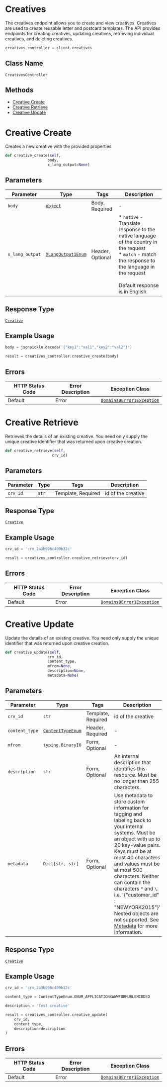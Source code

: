 # Creatives

The creatives endpoint allows you to create and view creatives. Creatives are used to create
reusable letter and postcard templates. The API provides endpoints for creating creatives, updating creatives,
retrieving individual creatives, and deleting creatives.

```python
creatives_controller = client.creatives
```

## Class Name

`CreativesController`

## Methods

* [Creative Create](../../doc/controllers/creatives.md#creative-create)
* [Creative Retrieve](../../doc/controllers/creatives.md#creative-retrieve)
* [Creative Update](../../doc/controllers/creatives.md#creative-update)


# Creative Create

Creates a new creative with the provided properties

```python
def creative_create(self,
                   body,
                   x_lang_output=None)
```

## Parameters

| Parameter | Type | Tags | Description |
|  --- | --- | --- | --- |
| `body` | [`object`](../../doc/models/object-enum.md) | Body, Required | - |
| `x_lang_output` | [`XLangOutput1Enum`](../../doc/models/x-lang-output-1-enum.md) | Header, Optional | * `native` - Translate response to the native language of the country in the request<br>* `match` - match the response to the language in the request<br><br>Default response is in English. |

## Response Type

[`Creative`](../../doc/models/creative.md)

## Example Usage

```python
body = jsonpickle.decode('{"key1":"val1","key2":"val2"}')

result = creatives_controller.creative_create(body)
```

## Errors

| HTTP Status Code | Error Description | Exception Class |
|  --- | --- | --- |
| Default | Error | [`Domains0Error1Exception`](../../doc/models/domains-0-error-1-exception.md) |


# Creative Retrieve

Retrieves the details of an existing creative. You need only supply the unique creative identifier that was returned upon creative creation.

```python
def creative_retrieve(self,
                     crv_id)
```

## Parameters

| Parameter | Type | Tags | Description |
|  --- | --- | --- | --- |
| `crv_id` | `str` | Template, Required | id of the creative |

## Response Type

[`Creative`](../../doc/models/creative.md)

## Example Usage

```python
crv_id = 'crv_2a3b096c409b32c'

result = creatives_controller.creative_retrieve(crv_id)
```

## Errors

| HTTP Status Code | Error Description | Exception Class |
|  --- | --- | --- |
| Default | Error | [`Domains0Error1Exception`](../../doc/models/domains-0-error-1-exception.md) |


# Creative Update

Update the details of an existing creative. You need only supply the unique identifier that was returned upon creative creation.

```python
def creative_update(self,
                   crv_id,
                   content_type,
                   mfrom=None,
                   description=None,
                   metadata=None)
```

## Parameters

| Parameter | Type | Tags | Description |
|  --- | --- | --- | --- |
| `crv_id` | `str` | Template, Required | id of the creative |
| `content_type` | [`ContentTypeEnum`](../../doc/models/content-type-enum.md) | Header, Required | - |
| `mfrom` | `typing.BinaryIO` | Form, Optional | - |
| `description` | `str` | Form, Optional | An internal description that identifies this resource. Must be no longer than 255 characters. |
| `metadata` | `Dict[str, str]` | Form, Optional | Use metadata to store custom information for tagging and labeling back to your internal systems. Must be an object with up to 20 key-value pairs. Keys must be at most 40 characters and values must be at most 500 characters. Neither can contain the characters `"` and `\`. i.e. '{"customer_id" : "NEWYORK2015"}' Nested objects are not supported.  See [Metadata](#section/Metadata) for more information. |

## Response Type

[`Creative`](../../doc/models/creative.md)

## Example Usage

```python
crv_id = 'crv_2a3b096c409b32c'

content_type = ContentTypeEnum.ENUM_APPLICATIONXWWWFORMURLENCODED

description = 'Test creative'

result = creatives_controller.creative_update(
    crv_id,
    content_type,
    description=description
)
```

## Errors

| HTTP Status Code | Error Description | Exception Class |
|  --- | --- | --- |
| Default | Error | [`Domains0Error1Exception`](../../doc/models/domains-0-error-1-exception.md) |

